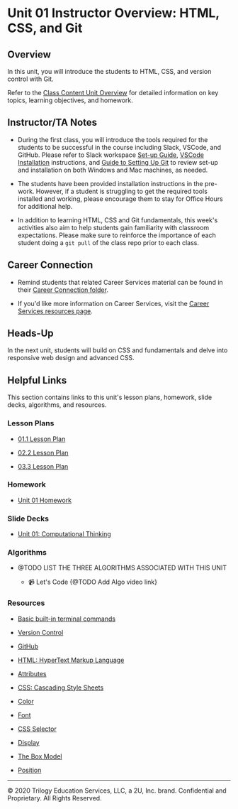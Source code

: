 # Unit 01 Instructor Overview: HTML, CSS, and Git  

## Overview

In this unit, you will introduce the students to HTML, CSS, and version control with Git.

Refer to the [Class Content Unit Overview](../../../01-Class-Content/01-HTML-Git-CSS/README.md) for detailed information on key topics, learning objectives, and homework.

## Instructor/TA Notes

* During the first class, you will introduce the tools required for the students to be successful in the course including Slack, VSCode, and GitHub. Please refer to Slack workspace [Set-up Guide](https://slack.com/help/articles/212675257-Join-a-Slack-workspace), [VSCode Installation](https://code.visualstudio.com/download) instructions, and [Guide to Setting Up Git](https://docs.github.com/en/free-pro-team@latest/github/getting-started-with-github/set-up-git) to review set-up and installation on both Windows and Mac machines, as needed.

* The students have been provided installation instructions in the pre-work. However, if a student is struggling to get the required tools installed and working, please encourage them to stay for Office Hours for additional help.

* In addition to learning HTML, CSS and Git fundamentals, this week's activities also aim to help students gain familiarity with classroom expectations. Please make sure to reinforce the importance of each student doing a `git pull` of the class repo prior to each class. 

## Career Connection

* Remind students that related Career Services material can be found in their [Career Connection folder](../../../01-Class-Content/01-HTML-Git-CSS/04-Career-Connection/README.md).

* If you'd like more information on Career Services, visit the [Career Services resources page](http://bit.ly/CodingCS).

## Heads-Up

In the next unit, students will build on CSS and fundamentals and delve into responsive web design and advanced CSS. 

## Helpful Links

This section contains links to this unit's lesson plans, homework, slide decks, algorithms, and resources.

### Lesson Plans

  * [01.1 Lesson Plan](./01-Day_Intro-Git/01.1-LESSON-PLAN.md)

  * [02.2 Lesson Plan](./02-Day_HTML-CSS/01.2-LESSON-PLAN.md)
  
  * [03.3 Lesson Plan](./03-Day_CSS/01.3-LESSON-PLAN.md)

### Homework

  * [Unit 01 Homework](../../../01-Class-Content/01-HTML-Git-CSS/02-Homework)

### Slide Decks

  * [Unit 01: Computational Thinking](https://docs.google.com/presentation/d/1z8sfW7b4X32GT31BGZr5FXCeTay9kfyQ6qhICCCiX-I/edit?usp=sharing) 

### Algorithms

  * @TODO LIST THE THREE ALGORITHMS ASSOCIATED WITH THIS UNIT

    * 📹 Let's Code {@TODO Add Algo video link}

### Resources

* [Basic built-in terminal commands](https://developer.mozilla.org/en-US/docs/Learn/Tools_and_testing/Understanding_client-side_tools/Command_line#Basic_built-in_terminal_commands)

* [Version Control](https://www.atlassian.com/git)

* [GitHub](https://guides.github.com/activities/hello-world/)

* [HTML: HyperText Markup Language](https://developer.mozilla.org/en-US/docs/Web/HTML)

* [Attributes](https://developer.mozilla.org/en-US/docs/Glossary/Attribute)

* [CSS: Cascading Style Sheets](https://developer.mozilla.org/en-US/docs/Web/CSS)

* [Color](https://developer.mozilla.org/en-US/docs/Web/CSS/@media/color)

* [Font](https://developer.mozilla.org/en-US/docs/Web/CSS/font)

* [CSS Selector](https://developer.mozilla.org/en-US/docs/Glossary/CSS_Selector)

* [Display](https://developer.mozilla.org/en-US/docs/Web/SVG/Attribute/display)

* [The Box Model](https://developer.mozilla.org/en-US/docs/Learn/CSS/Building_blocks/The_box_model)

* [Position](https://developer.mozilla.org/en-US/docs/Web/CSS/position)

---
© 2020 Trilogy Education Services, LLC, a 2U, Inc. brand. Confidential and Proprietary. All Rights Reserved.